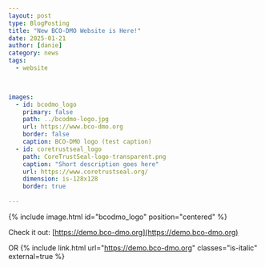 ```yaml
---
layout: post
type: BlogPosting
title: "New BCO-DMO Website is Here!"
date: 2025-01-21
author: [danie]
category: news
tags: 
  - website


  
images:
  - id: bcodmo_logo
    primary: false
    path: ../bcodmo-logo.jpg
    url: https://www.bco-dmo.org
    border: false
    caption: BCO-DMO logo (test caption)
  - id: coretrustseal_logo
    path: CoreTrustSeal-logo-transparent.png
    caption: "Short description goes here"
    url: https://www.coretrustseal.org/
    dimension: is-128x128
    border: true
  
---
```

{% include image.html id="bcodmo_logo" position="centered" %}

Check it out: [https://demo.bco-dmo.org](https://demo.bco-dmo.org)
 
 OR {% include link.html url="https://demo.bco-dmo.org" classes="is-italic" external=true %}
